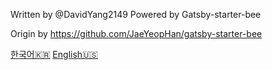 Written by @DavidYang2149
Powered by Gatsby-starter-bee

Origin by https://github.com/JaeYeopHan/gatsby-starter-bee

[한국어🇰🇷](./README.ko.md)
[English🇺🇸](./README.en.md)
